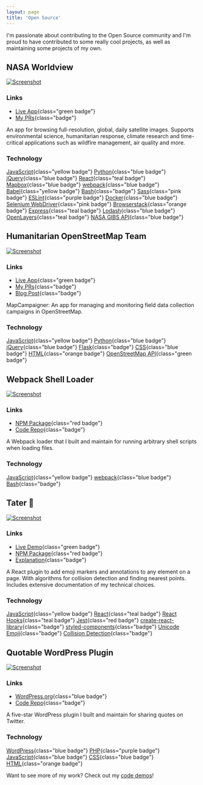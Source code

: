 ```yaml
---
layout: page
title: 'Open Source'
---
```


I'm passionate about contributing to the Open Source community and I'm proud to have contributed to some really cool projects, as well as maintaining some projects of my own.

<div class="project-list">
<div class="project">

## NASA Worldview

[![Screenshot](/screenshots/nasa-worldview.png)](https://worldview.earthdata.nasa.gov/)

### Links

- [Live App](https://worldview.earthdata.nasa.gov/){class="green badge"}
- [My PRs](https://github.com/nasa-gibs/worldview/pulls?utf8=%E2%9C%93&q=+is%3Apr+author%3Alocaljo+){class="badge"}

An app for browsing full-resolution, global, daily satellite images. Supports environmental science, humanitarian response, climate research and time-critical applications such as wildfire management, air quality and more.

### Technology

[JavaScript](#){class="yellow badge"}
[Python](#){class="blue badge"}
[jQuery](#){class="blue badge"}
[React](#){class="teal badge"}
[Mapbox](#){class="blue badge"}
[webpack](#){class="blue badge"}
[Babel](#){class="yellow badge"}
[Bash](#){class="badge"}
[Sass](#){class="pink badge"}
[ESLint](#){class="purple badge"}
[Docker](#){class="blue badge"}
[Selenium WebDriver](#){class="pink badge"}
[Browserstack](#){class="orange badge"}
[Express](#){class="teal badge"}
[Lodash](#){class="blue badge"}
[OpenLayers](#){class="teal badge"}
[NASA GIBS API](#){class="blue badge"}

</div>
<div class="project">

## Humanitarian OpenStreetMap Team

[![Screenshot](/screenshots/humanitarian-osm-mapcampaigner.png)](https://campaigns.hotosm.org/)

### Links

- [Live App](https://campaigns.hotosm.org/){class="green badge"}
- [My PRs](https://github.com/hotosm/MapCampaigner/pulls?utf8=%E2%9C%93&q=is%3Apr+author%3Alocaljo+){class="badge"}
- [Blog Post](https://www.hotosm.org/updates/mapcampaigner-gets-new-look-and-features-for-2020/){class="badge"}

MapCampaigner: An app for managing and monitoring field data collection campaigns in OpenStreetMap.

### Technology

[JavaScript](#){class="yellow badge"}
[Python](#){class="blue badge"}
[jQuery](#){class="blue badge"}
[Flask](#){class="badge"}
[CSS](#){class="blue badge"}
[HTML](#){class="orange badge"}
[OpenStreetMap API](#){class="green badge"}

</div>
<div class="project">

## Webpack Shell Loader

[![Screenshot](/screenshots/webpack-shell-loader.png)](https://www.npmjs.com/package/shell-loader)

### Links

- [NPM Package](https://www.npmjs.com/package/shell-loader){class="red badge"}
- [Code Repo](https://github.com/localjo/shell-loader){class="badge"}

A Webpack loader that I built and maintain for running arbitrary shell scripts when loading files.

### Technology

[JavaScript](#){class="yellow badge"}
[webpack](#){class="blue badge"}
[Bash](#){class="badge"}

</div>

<div class="project">

## Tater 🥔

[![Screenshot](/screenshots/react-tater.png)](https://www.npmjs.com/package/react-tater)

### Links

- [Live Demo](https://iamlocaljo.com/graphy-react-challenge/){class="green badge"}
- [NPM Package](https://www.npmjs.com/package/react-tater){class="red badge"}
- [Explanation](https://github.com/localjo/graphy-react-challenge){class="badge"}

A React plugin to add emoji markers and annotations to any element on a page. With algorithms for collision detection and finding nearest points. Includes extensive documentation of my technical choices.

### Technology

[JavaScript](#){class="yellow badge"}
[React](#){class="teal badge"}
[React Hooks](#){class="teal badge"}
[Jest](#){class="red badge"}
[create-react-library](#){class="badge"}
[styled-components](#){class="badge"}
[Unicode Emoji](#){class="badge"}
[Collision Detection](#){class="badge"}

</div>

<div class="project">

## Quotable WordPress Plugin

[![Screenshot](/screenshots/wordpress-quotable.png)](https://wordpress.org/plugins/quotable/)

### Links

- [WordPress.org](https://wordpress.org/plugins/quotable/){class="blue badge"}
- [Code Repo](https://github.com/localjo/quotable-wp){class="badge"}

A five-star WordPress plugin I built and maintain for sharing quotes on Twitter.

### Technology

[WordPress](#){class="blue badge"}
[PHP](#){class="purple badge"}
[JavaScript](#){class="blue badge"}
[CSS](#){class="blue badge"}
[HTML](#){class="orange badge"}

</div>
</div>

Want to see more of my work? Check out my [code demos](/code-demos/)!
